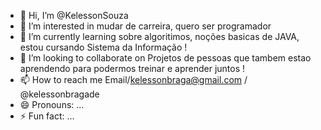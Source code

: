- 👋 Hi, I’m @KelessonSouza
- 👀 I’m interested in mudar de carreira, quero ser programador
- 🌱 I’m currently learning sobre algoritimos, noções basicas de JAVA, estou cursando Sistema da Informação !
- 💞️ I’m looking to collaborate on Projetos de pessoas que tambem estao aprendendo para podermos treinar e aprender juntos !
- 📫 How to reach me Email/kelessonbraga@gmail.com / @kelessonbragade
- 😄 Pronouns: ...
- ⚡ Fun fact: ...

<!---
KelessonSouza/KelessonSouza is a ✨ special ✨ repository because its `README.md` (this file) appears on your GitHub profile.
You can click the Preview link to take a look at your changes.
--->
